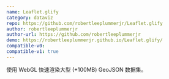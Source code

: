 ```yaml
---
name: Leaflet.glify
category: dataviz
repo: https://github.com/robertleeplummerjr/Leaflet.glify
author: robertleeplummerjr
author-url: https://github.com/robertleeplummerjr
demo: https://robertleeplummerjr.github.io/Leaflet.glify/
compatible-v0:
compatible-v1: true
---
```


使用 WebGL 快速渲染大型 (+100MB) GeoJSON 数据集。
